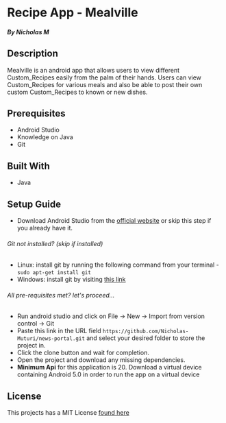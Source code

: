 # Recipe App - Mealville
##### By Nicholas M

## Description
Mealville is an android app that allows users to view different Custom_Recipes easily from the palm of their hands. Users can view Custom_Recipes for various meals and also be able to post their own custom Custom_Recipes to known or new dishes.

## Prerequisites
+ Android Studio
+ Knowledge on Java
+ Git

## Built With
+ Java

## Setup Guide
+ Download Android Studio from the [official website](https://developer.android.com/studio) or skip this step if you already have it.
###### Git not installed? (skip if installed)
+ Linux: install git by running the following command from your terminal - `sudo apt-get install git`
+ Windows: install git by visiting [this link](https://gitforwindows.org/)

###### All pre-requisites met? let's proceed...
+ Run android studio and click on  File -> New -> Import from version control -> Git
+ Paste this link in the URL field `https://github.com/Nicholas-Muturi/news-portal.git` and select your desired folder to store the project in.
+ Click the clone button and wait for completion.
+ Open the project and download any missing dependencies.
+ **Minimum Api** for this application is 20. Download a virtual device containing Android 5.0 in order to run the app on a virtual device

## License
This projects has a MIT License [found here](LICENSE)